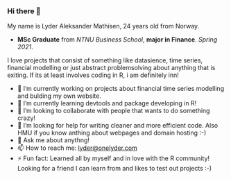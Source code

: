 ### Hi there 👋

My name is Lyder Aleksander Mathisen, 24 years old from Norway. 

* **MSc Graduate** from *NTNU Business School*, **major in Finance**. *Spring 2021*. 

I love projects that consist of something like datasience, time series, financial modelling or just abstract problemsolving about anything that is exiting. If its at least involves coding in R, i am definitely inn!



- 🔭 I’m currently working on projects about financial time series modelling and bulding my own website.
- 🌱 I’m currently learning devtools and package developing in R!
- 👯 I’m looking to collaborate with people that wants to do something crazy!
- 🤔 I’m looking for help for writing cleaner and more efficient code. Also HMU if you know anthing about webpages and domain hosting :-)
- 💬 Ask me about anythng!
- 📫 How to reach me: lyder@onelyder.com
- ⚡ Fun fact: Learned all by myself and in love with the R community! Looking for a friend I can learn from and likes to test out projects :-)

